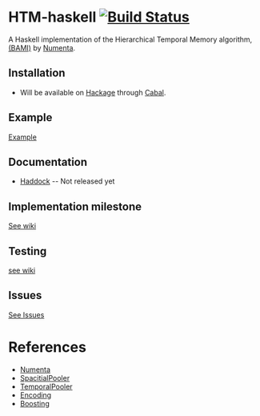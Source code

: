 # HTM-haskell [![Build Status](https://travis-ci.org/fromSA/HTM-haskell.svg?branch=master)](https://travis-ci.org/fromSA/HTM-haskell)
A Haskell implementation of the Hierarchical Temporal Memory algorithm, [(BAMI)](https://numenta.com/resources/biological-and-machine-intelligence/) by [Numenta](https://numenta.com/). 

## Installation
- Will be available on [Hackage](https://hackage.haskell.org/) through [Cabal](https://www.haskell.org/cabal/).

## Example
[Example](https://github.com/fromSA/HTM-haskell/wiki/Example)

## Documentation
- [Haddock](file:///Users/fromsahera/FH/UIB/INF319/TheProject/HTM-haskell/dist-newstyle/build/x86_64-osx/ghc-8.8.4/HTM-haskell-0.1.0.0/doc/html/HTM-haskell/index.html) -- Not released yet

## Implementation milestone
[See wiki](https://github.com/fromSA/HTM-haskell/wiki/Implementations)

## Testing
[see wiki](https://github.com/fromSA/HTM-haskell/wiki/Testing)

## Issues
[See Issues](https://github.com/fromSA/HTM-haskell/issues)

# References
- [Numenta](https://numenta.com/)
- [SpacitialPooler](https://numenta.com/resources/biological-and-machine-intelligence/spatial-pooling-algorithm/)
- [TemporalPooler](https://numenta.com/assets/pdf/temporal-memory-algorithm/Temporal-Memory-Algorithm-Details.pdf)
- [Encoding](https://arxiv.org/pdf/1602.05925.pdf)
- [Boosting](https://arxiv.org/pdf/1601.06116.pdf)
